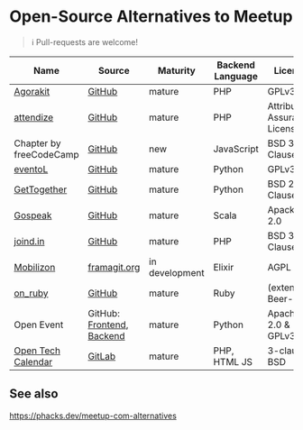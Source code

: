 # Open-Source Alternatives to Meetup

> :information_source: Pull-requests are welcome!

| Name | Source | Maturity | Backend Language | License |
|------|--------|----------|----------|---------|
| [Agorakit](https://agorakit.org/) | [GitHub](https://github.com/philippejadin/agorakit) | mature | PHP | GPLv3 |
| [attendize](https://www.attendize.com/) | [GitHub](https://github.com/Attendize/Attendize) | mature | PHP | Attribution Assurance License |
| Chapter by freeCodeCamp | [GitHub](https://github.com/freeCodeCamp/chapter) | new | JavaScript | BSD 3-Clause | 
| [eventoL](http://eventol.github.io/eventoL/) | [GitHub](https://github.com/eventoL/eventoL) | mature | Python | GPLv3 |
| [GetTogether](https://gettogether.community/) | [GitHub](https://github.com/GetTogetherComm/GetTogether) | mature | Python | BSD 2-Clause | 
| [Gospeak](https://www.gospeak.fr/) | [GitHub](https://github.com/loicknuchel/gospeak) | mature | Scala | Apacke 2.0 |
| [joind.in](https://joind.in/) | [GitHub](https://github.com/joindin/joindin-web2) | mature | PHP | BSD 3-Clause |
| [Mobilizon](https://joinmobilizon.org/en/) | [framagit.org](https://framagit.org/framasoft/mobilizon/) | in development | Elixir | AGPL | 
| [on_ruby](https://www.onruby.eu/) | [GitHub](https://github.com/phoet/on_ruby) | mature | Ruby | (extended) Beer-ware | 
| Open Event | GitHub: [Frontend](https://github.com/fossasia/open-event-frontend), [Backend](https://github.com/fossasia/open-event-server) | mature | Python | Apache 2.0 & GPLv3 | 
| [Open Tech Calendar](https://opentechcalendar.co.uk/) | [GitLab](https://gitlab.com/opentechcalendar)  | mature | PHP, HTML JS | 3-clause BSD | 

## See also

<https://phacks.dev/meetup-com-alternatives>
